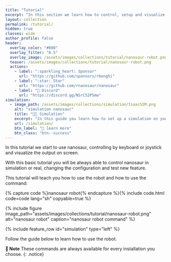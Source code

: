 ```yaml
---
title: "Tutorial"
excerpt: "In this section we learn how to control, setup and visualize nanosaur. The basic skills to work with nanosaur."
layout: collection
permalink: /tutorial/
hidden: true
classes: wide
author_profile: false
header:
  overlay_color: "#000"
  overlay_filter: "0.5"
  overlay_image: /assets/images/collections/tutorial/nanosaur-robot.png
  teaser: /assets/images/collections/tutorial/nanosaur-robot.png
  actions:
    - label: ":sparkling_heart: Sponsor"
      url: "https://github.com/sponsors/rbonghi"
    - label: ":star: Star"
      url: "https://github.com/rnanosaur/nanosaur"
    - label: "🤖 Discord"
      url: "https://discord.gg/NSrC52P5mw"
simulation:
  - image_path: /assets/images/collections/simulation/IsaacSIM.png
    alt: "simulation nanosaur"
    title: "👨‍💻 Simulation"
    excerpt: "In this guide you learn how to set up a simulation on your desktop and run it.\n\n**If you are working in simulation follow this guide before to start the tutorial.**"
    url: /simulation/
    btn_label: "📃 learn more"
    btn_class: "btn--success"
---
```


In this tutorial we start to use nanosaur, controlling by keyboard or joystick and visualize the output on screen.

With this basic tutorial you will be always able to control nanosaur in simulation or real, changing the configuration and test new feature.

This tutorial will teach you how to use the robot and how to use the command:

{% capture code %}nanosaur robot{% endcapture %}{% include code.html code=code lang="sh" copyable=true %}

{% include figure image_path="assets/images/collections/tutorial/nanosaur-robot.png" alt="nanosaur robot" caption="nanosaur robot command" %}

{% include feature_row id="simulation" type="left" %}

Follow the guide below to learn how to use the robot.

**:memo: Note** These commands are always available for every installation you choose.
{: .notice}
